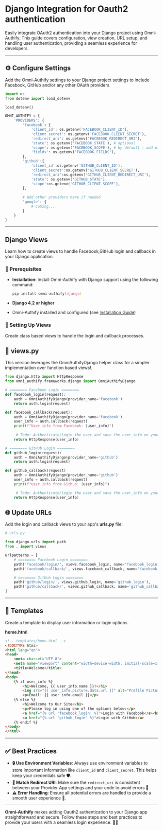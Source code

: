 # Django Integration for Oauth2 authentication

Easily integrate OAuth2 authentication into your Django project using Omni-Authify. This guide covers configuration, view creation, URL setup, and handling user authentication, providing a seamless experience for developers.

---

## ⚙️ Configure Settings

Add the Omni-Authify settings to your Django project settings to include Facebook, GitHub and/or any other OAuth 
providers.

```python
import os
from dotenv import load_dotenv

load_dotenv()

OMNI_AUTHIFY = {
    'PROVIDERS': {
        'facebook': {
            'client_id': os.getenv('FACEBOOK_CLIENT_ID'),
            'client_secret': os.getenv('FACEBOOK_CLIENT_SECRET'),
            'redirect_uri': os.getenv('FACEBOOK_REDIRECT_URI'),
            'state': os.getenv('FACEBOOK_STATE'), # optional
            'scope': os.getenv('FACEBOOK_SCOPE'), # by default | add other FB app permissions you have!
            'fields': os.getenv('FACEBOOK_FIELDS'),
        },
        'github':{
            'client_id':os.getenv('GITHUB_CLIENT_ID'),
            'client_secret':os.getenv('GITHUB_CLIENT_SECRET'),
            'redirect_uri':os.getenv('GITHUB_CLIENT_REDIRECT_URI'),
            'state': os.getenv('GITHUB_STATE'),
            'scope':os.getenv('GITHUB_CLIENT_SCOPE'),
        },
                
        # Add other providers here if needed
        'google': {
            # Coming....
        }
    }
}
```

---

## Django Views

Learn how to create views to handle Facebook,GitHub login and callback in your Django application.

### 📝 Prerequisites

- **Installation**: Install Omni-Authify with Django support using the following command:

  ```bash
  pip install omni-authify[django]
  ```

- **Django 4.2 or higher**
- Omni-Authify installed and configured (see [Installation Guide](../installation.md))

### 🚀 Setting Up Views

Create class based views to handle the login and callback processes.

## 🔁 **views.py**

This version leverages the OmniAuthifyDjango helper class for a simpler implementation over function based views!.

```python
from django.http import HttpResponse
from omni_authify.frameworks.django import OmniAuthifyDjango

# ======== Facebook Login ========
def facebook_login(request):
    auth = OmniAuthifyDjango(provider_name='facebook')
    return auth.login(request)

def facebook_callback(request):
    auth = OmniAuthifyDjango(provider_name='facebook')
    user_info = auth.callback(request)
    print(f"User info from Facebook: {user_info}")
    
     # Todo: Authenticate/login the user and save the user_info on your own!
    return HttpResponse(user_info)

# ======== GitHub Login ========
def github_login(request):
    auth = OmniAuthifyDjango(provider_name='github')
    return auth.login(request)

def github_callback(request)
    auth = OmniAuthifyDjango(provider_name='github')
    user_info = auth.callback(request)
    print(f"User info from Github: {user_info}")

     # Todo: Authenticate/login the user and save the user_info on your own!
    return HttpResponse(user_info)
```

## 🌐 Update URLs

Add the login and callback views to your app's **urls.py** file:

```python
# urls.py

from django.urls import path
from . import views

urlpatterns = [
    # ======== Facebook Login ========
    path('facebook/login/', views.facebook_login, name='facebook_login'),
    path('facebook/callback/', views.facebook_callback, name='facebook_callback'),

    # ======== GitHub Login ========
    path('github/login/', views.github_login, name='github_login'),
    path('github/callback/', views.github_callback, name='github_callback')
]
```

---

## 📄 Templates

Create a template to display user information or login options.

**home.html**

```html
<!-- templates/home.html -->
<!DOCTYPE html>
<html lang="en">
<head>
    <meta charset="UTF-8">
    <meta name="viewport" content="width=device-width, initial-scale=1.0">
    <title>Welcome</title>
</head>
<body>
    {% if user_info %}
        <h1>Welcome, {{ user_info.name }}!</h1>
        <img src="{{ user_info.picture.data.url }}" alt="Profile Picture">
        <p>Email: {{ user_info.email }}</p>
    {% else %}
        <h1>Welcome to Our Site</h1>
        <p>Please log in using one of the options below:</p>
        <a href="{% url 'facebook_login' %}">Login with Facebook</a><br>
        <a href="{% url 'github_login' %}">Login with GitHub</a>
    {% endif %}
</body>
</html>

```

---

## ✅ Best Practices

- **🔒 Use Environment Variables**: Always use environment variables to store important information like `client_id` and `client_secret`. This helps keep your credentials safe 🛡️.
- **🔗 Match Redirect URI**: Make sure the `redirect_uri` is consistent between your Provider App settings and your code to avoid errors 🚫.
- **⚠️ Error Handling**: Ensure all potential errors are handled to provide a smooth user experience 🐞.

---

**Omni-Authify** makes adding Oauth2 authentication to your Django app straightforward and secure. Follow these steps and best practices to provide your users with a seamless login experience. 🚀✨



